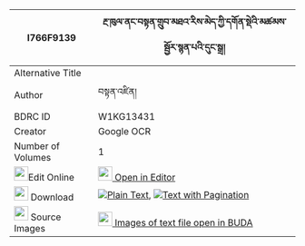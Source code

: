 |I766F9139|རྔ་ཁུལ་ནང་བསྟན་གྲུབ་མཐའ་རིས་མེད་ཀྱི་དགོན་སྡེའི་མཚམས་སྦྱོར་སྙན་པའི་དུང་སྒྲ། 
| --- | --- 
|Alternative Title |
|Author| བསྟན་འཛིན།
|BDRC ID | W1KG13431
|Creator | Google OCR
|Number of Volumes| 1
|<img width="25" src="https://img.icons8.com/color/25/000000/edit-property.png">Edit Online| [<img width="25" src="https://avatars.githubusercontent.com/u/45091458?s=200&v=4"> Open in Editor](http://editor.openpecha.org/I766F9139)
|<img width="25" src="https://img.icons8.com/fluent/48/000000/download-2.png"/>  Download | [![](https://img.icons8.com/color/20/000000/txt.png)Plain Text](https://github.com/Openpecha/I766F9139/releases/download/v2/nga_khul_nangten_drubta_ri_me__plain_I766F9139.zip), [![](https://img.icons8.com/color/20/000000/txt.png)Text with Pagination](https://github.com/Openpecha/I766F9139/releases/download/v2/nga_khul_nangten_drubta_ri_me__pages_I766F9139.zip)
|<img width="25" src="https://img.icons8.com/plasticine/100/000000/pictures-folder.png"/>  Source Images | [<img width="25" src="https://library.bdrc.io/icons/BUDA-small.svg"> Images of text file open in BUDA](https://library.bdrc.io/show/bdr:W1KG13431)